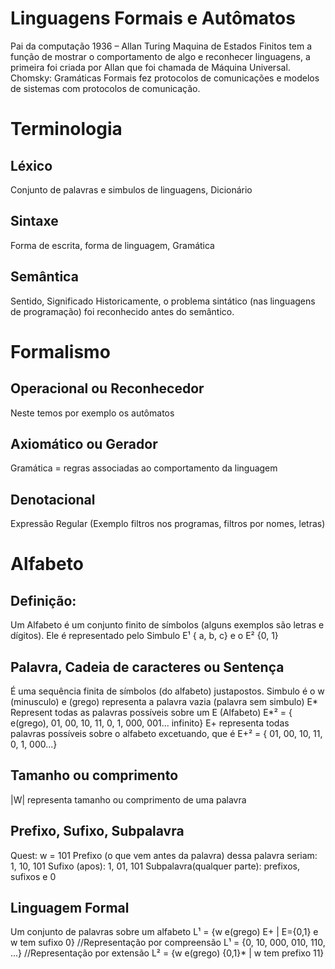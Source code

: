 # Linguagens Formais e Autômatos

 Pai da computação 1936 – Allan Turing
 Maquina de Estados Finitos tem a função de mostrar o comportamento de algo e reconhecer linguagens, a primeira foi criada por Allan que foi chamada de Máquina Universal.
 Chomsky: Gramáticas Formais fez protocolos de comunicações e modelos de sistemas com protocolos de comunicação.

# Terminologia
## Léxico 
 Conjunto de palavras e simbulos de linguagens, Dicionário
## Sintaxe
 Forma de escrita, forma de linguagem, Gramática
## Semântica
 Sentido, Significado
 Historicamente, o problema sintático (nas linguagens de programação) foi reconhecido antes do semântico.

# Formalismo
## Operacional ou Reconhecedor
 Neste temos por exemplo os autômatos
## Axiomático ou Gerador
 Gramática = regras associadas ao comportamento da linguagem
## Denotacional
 Expressão Regular (Exemplo filtros nos programas, filtros por nomes, letras)

# Alfabeto
## Definição:
 Um Alfabeto é um conjunto finito de símbolos (alguns exemplos são letras e dígitos). Ele é representado pelo Simbulo E¹ { a, b, c} e o E² {0, 1}

## Palavra, Cadeia de caracteres ou Sentença
 É uma sequência finita de símbolos (do alfabeto) justapostos. Simbulo é o w (minusculo)
 e (grego) representa a palavra vazia (palavra sem simbulo)
 E* Represent todas as palavras possíveis sobre um E (Alfabeto)
 E*² = { e(grego), 01, 00, 10, 11, 0, 1, 000, 001... infinito}
 E+ representa todas palavras possíveis sobre o alfabeto excetuando, que é E+² = { 01, 00, 10, 11, 0, 1, 000...}

## Tamanho ou comprimento
 |W| representa tamanho ou comprimento de uma palavra

## Prefixo, Sufixo, Subpalavra
 Quest: w = 101 
 Prefixo (o que vem antes da palavra) dessa palavra seriam: 1, 10, 101 
 Sufixo (apos): 1, 01, 101 
 Subpalavra(qualquer parte): prefixos, sufixos e 0 

## Linguagem Formal
 Um conjunto de palavras sobre um alfabeto 
 L¹ = {w e(grego) E+ | E={0,1} e w tem sufixo 0} //Representação por compreensão
 L¹ = {0, 10, 000, 010, 110, ...} //Representação por extensão
 L² = {w e(grego) {0,1}* | w tem prefixo 11}



